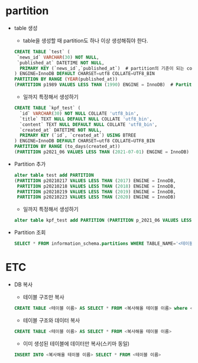 # partition

- table 생성

  - table을 생성할 때 partition도 하나 이상 생성해줘야 한다.

  ```sql
  CREATE TABLE `test` (
   `news_id` VARCHAR(30) NOT NULL,
   `published_at` DATETIME NOT NULL,
    PRIMARY KEY (`news_id`,`published_at`)  # partition의 기준이 되는 column은 반드시 PK여야 한다.
  ) ENGINE=InnoDB DEFAULT CHARSET=utf8 COLLATE=UTF8_BIN  
  PARTITION BY RANGE (YEAR(published_at))
  (PARTITION p1989 VALUES LESS THAN (1990) ENGINE = InnoDB)  # Partition 생성
  ```
  
  - 일까지 특정해서 생성하기
  
  ```sql
  CREATE TABLE `kpf_test` (
  	`id` VARCHAR(30) NOT NULL COLLATE 'utf8_bin',
  	`title` TEXT NULL DEFAULT NULL COLLATE 'utf8_bin',
  	`content` TEXT NULL DEFAULT NULL COLLATE 'utf8_bin',
  	`created_at` DATETIME NOT NULL,
  	PRIMARY KEY (`id`, `created_at`) USING BTREE
  ) ENGINE=InnoDB DEFAULT CHARSET=utf8 COLLATE=UTF8_BIN
  PARTITION BY RANGE (to_days(created_at))
  (PARTITION p2021_06 VALUES LESS THAN (2021-07-01) ENGINE = InnoDB)
  ```



- Partition 추가

  ```sql
  alter table test add PARTITION
  (PARTITION p20210217 VALUES LESS THAN (2017) ENGINE = InnoDB,
   PARTITION p20210218 VALUES LESS THAN (2018) ENGINE = InnoDB, 
   PARTITION p20210219 VALUES LESS THAN (2019) ENGINE = InnoDB, 
   PARTITION p20210223 VALUES LESS THAN (2020) ENGINE = InnoDB)
  ```

  - 일까지 특정해서 생성하기

  ```sql
  alter table kpf_test add PARTITION (PARTITION p_2021_06 VALUES LESS THAN (TO_DAYS('2021-07-01')) ENGINE = InnoDB)
  ```

  



- Partition 조회

  ```sql
  SELECT * FROM information_schema.partitions WHERE TABLE_NAME='<테이블명>'
  ```

  




# ETC

- DB 복사

  - 테이블 구조만 복사

  ```sql
  CREATE TABLE <테이블 이름> AS SELECT * FROM <복사해올 테이블 이름> where <False 조건  e.g.1=2>
  ```

  - 테이블 구조와 데이터 복사

  ```sql
  CREATE TABLE <테이블 이름> AS SELECT * FROM <복사해올 테이블 이름>
  ```

  - 이미 생성된 테이블에 데이터만 복사(스키마 동일)

  ```sql
  INSERT INTO <복사해올 테이블 이름> SELECT * FROM <테이블 이름>
  ```

  

  